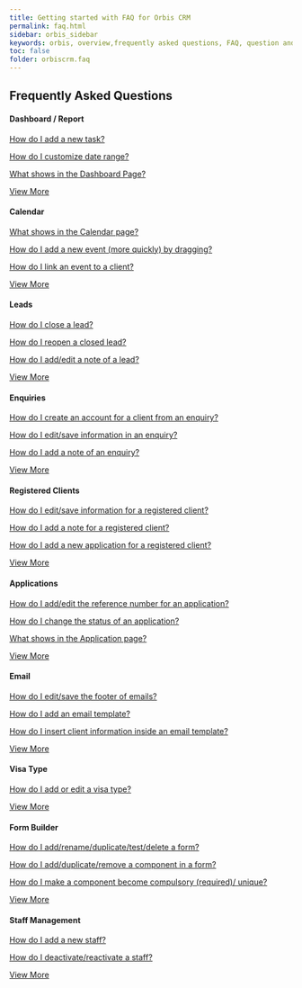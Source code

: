 ```yaml
---
title: Getting started with FAQ for Orbis CRM
permalink: faq.html
sidebar: orbis_sidebar
keywords: orbis, overview,frequently asked questions, FAQ, question and answer, collapsible sections, expand, collapse
toc: false
folder: orbiscrm.faq
---
```


<div class="row">
    <div class="col-lg-12">
        <h2 class="page-header">Frequently Asked Questions</h2>
    </div>
    <div class="row">
        <div class="col-md-6 col-sm-6">
            <div class="panel panel-default text-center">
                <div class="panel-heading">
                    <h4>
                        Dashboard / Report
                    </h4>   
                </div>
                <div class="panel-body">
                    <p>
                        <a href="faq.dashboard_report.html#how-do-i-add-a-new-task">
                            How do I add a new task?
                        </a>
                    </p>
                    <p>
                        <a href="faq.dashboard_report.html#how-do-i-customize-date-range">
                            How do I customize date range?
                        </a>
                    </p>
                    <p>
                        <a href="faq.dashboard_report.html#what-shows-in-dashboard-page">
                            What shows in the Dashboard Page?
                        </a>
                    </p>
                    <a href="faq.dashboard_report.html" class="btn btn-primary">View More</a>
                </div>
            </div>
        </div>
        <div class="col-md-6 col-sm-6">
        <div class="panel panel-default text-center">
            <div class="panel-heading">
                <h4>Calendar</h4>
            </div>
            <div class="panel-body">
                <p>
                    <a href="faq.calendar.html#what-shows-on-the-calendar-page">
                        What shows in the Calendar page?
                    </a>
                </p>
                <p>
                    <a href="faq.calendar.html#how-do-i-add-a-new-event-more-quickly-by-dragging">
                        How do I add a new event (more quickly) by dragging?
                    </a>
                </p>
                <p>
                    <a href="faq.calendar.html#how-do-i-link-an-event-to-a-client">
                        How do I link an event to a client?
                    </a>
                </p>
                <a href="faq.calendar.html" class="btn btn-primary">View More</a>
            </div>
        </div>
    </div>        
    </div>
    <div class="row">
        <div class="col-md-6 col-sm-6">
            <div class="panel panel-default text-center">
                <div class="panel-heading">
                    <h4>Leads</h4>
                </div>
                <div class="panel-body">
                    <p>
                        <a href="faq.leads.html#how-do-i-close-a-lead">
                            How do I close a lead?
                        </a>
                    </p>
                    <p>
                        <a href="faq.leads.html#how-do-i-reopen-a-closed-lead">
                            How do I reopen a closed lead?
                        </a>
                    </p>
                    <p>
                        <a href="faq.leads.html#how-do-i-add-edit-a-note-of-a-lead">
                            How do I add/edit a note of a lead?
                        </a>
                    </p>
                    <a href="faq.leads.html" class="btn btn-primary">View More</a>
                </div>
            </div>
        </div>
        <div class="col-md-6 col-sm-6">
        <div class="panel panel-default text-center">
            <div class="panel-heading">
                <h4>Enquiries</h4>
            </div>
            <div class="panel-body">
                <p>
                    <a href="faq.enquiries.html#how-do-i-create-an-account-for-a-client-from-an-enquiry">
                        How do I create an account for a client from an enquiry?
                    </a>
                </p>
                <p>
                    <a href="faq.enquiries.html#how-do-i-edit-save-information-in-an-enquiry">
                        How do I edit/save information in an enquiry?
                    </a>
                </p>
                <p>
                    <a href="faq.enquiries.html#how-do-i-add-a-note-of-an-enquiry">
                        How do I add a note of an enquiry?
                    </a>
                </p>
                <a href="/faq.enquiries.html" class="btn btn-primary">View More</a>
            </div>
        </div>
    </div>
    </div>
    <div class="row">
        <div class="col-md-6 col-sm-6">
            <div class="panel panel-default text-center">
                <div class="panel-heading">
                    <h4>Registered Clients</h4>
                </div>
                <div class="panel-body">
                    <p>
                        <a href="faq.registered_clients.html#how-do-i-edit-save-information-for-a-registered-client">
                            How do I edit/save information for a registered client?
                        </a>
                    </p>
                    <p>
                        <a href="faq.registered_clients.html#how-do-i-add-a-note-for-a-registered-client">
                            How do I add a note for a registered client?
                        </a>
                    </p>
                    <p>
                        <a href="faq.registered_clients.html#how-do-i-add-a-new-application-for-a-registered-client">
                            How do I add a new application for a registered client?
                        </a>
                    </p>
                    <a href="faq.registered_clients.html" class="btn btn-primary">View More</a>
                </div>
            </div>
        </div>
        <div class="col-md-6 col-sm-6">
        <div class="panel panel-default text-center">
            <div class="panel-heading">
                <h4>Applications</h4>
            </div>
            <div class="panel-body">
                <p>
                    <a href="faq.applications.html#how-do-i-add-edit-the-reference-number-for-an-application">
                        How do I add/edit the reference number for an application?
                    </a>
                </p>
                <p>
                    <a href="faq.applications.html#how-do-i-change-the-status-of-an-application">
                        How do I change the status of an application?
                    </a>
                </p>
                <p>
                    <a href="faq.applications.html#what-shows-in-the-application-page">
                        What shows in the Application page?
                    </a>
                </p>
                <a href="faq.applications.html" class="btn btn-primary">View More</a>
            </div>
        </div>
    </div>
    </div>
    <div class="row">
        <div class="col-md-6 col-sm-6">
            <div class="panel panel-default text-center">
                <div class="panel-heading">
                    <h4>Email</h4>
                </div>
                <div class="panel-body">
                    <p>
                        <a href="faq.email.html#how-do-i-edit-save-the-footer-of-emails">
                            How do I edit/save the footer of emails?
                        </a>
                    </p>
                    <p>
                        <a href="faq.email.html#how-do-i-add-an-email-template">
                            How do I add an email template?
                        </a>
                    </p>
                    <p>
                        <a href="faq.email.html#how-do-i-insert-client-information-inside-an-email-template">
                            How do I insert client information inside an email template?
                        </a>
                    </p>
                    <a href="faq.email.html" class="btn btn-primary">View More</a>
                </div>
            </div>
        </div>
        <div class="col-md-6 col-sm-6">
        <div class="panel panel-default text-center">
            <div class="panel-heading">
                <h4>Visa Type</h4>
            </div>
            <div class="panel-body">
                <p>
                    <a href="faq.visa_type.html#how-do-i-add-edit-a-visa-type">
                        How do I add or edit a visa type?
                    </a>
                </p>
                <p>                        
                </p>
                <p>
                </p>
                <a href="faq.visa_type.html" class="btn btn-primary">View More</a>
            </div>
        </div>
    </div>
    </div>        
    <div class="row">
        <div class="col-md-6 col-sm-6">
            <div class="panel panel-default text-center">
                <div class="panel-heading">
                    <h4>Form Builder</h4>
                </div>
                <div class="panel-body">
                    <p>
                        <a href="faq.form_builder.html#how-do-i-add-rename-duplicate-test-delete-a-form">
                            How do I add/rename/duplicate/test/delete a form?
                        </a>
                    </p>
                    <p>
                        <a href="faq.form_builder.html#how-do-i-add-duplicate-remove-a-component-in-a-form">
                            How do I add/duplicate/remove a component in a form?
                        </a>
                    </p>
                    <p>
                        <a href="faq.form_builder.html#how-do-i-make-a-component-become-compulsory-required-unique">
                            How do I make a component become compulsory (required)/ unique?
                        </a>
                    </p>
                    <a href="faq.form_builder.html" class="btn btn-primary">View More</a>
                </div>
            </div>
        </div>
        <div class="col-md-6 col-sm-6">
        <div class="panel panel-default text-center">
            <div class="panel-heading">
                <h4>Staff Management</h4>
            </div>
            <div class="panel-body">
                <p>
                    <a href="faq.staff_management.html#how-do-i-add-a-new-staff">
                        How do I add a new staff?
                    </a>
                </p>
                <p>
                    <a href="faq.staff_management.html#how-do-i-deactivate-reactivate-a-staff">
                        How do I deactivate/reactivate a staff?
                    </a>
                </p>
                <p>
                </p>
                <a href="faq.staff_management.html" class="btn btn-primary">View More</a>
            </div>
        </div>
    </div>
    </div>
</div>

